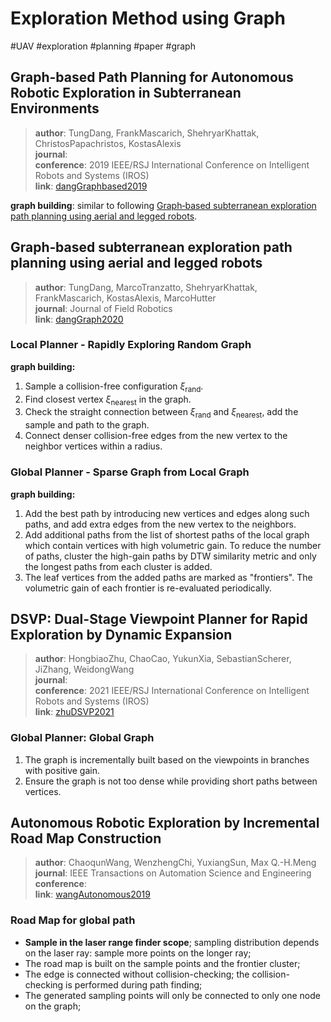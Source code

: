 # Exploration Method using Graph
#UAV #exploration #planning #paper #graph
## Graph-based Path Planning for Autonomous Robotic Exploration in Subterranean Environments

> **author**: TungDang, FrankMascarich, ShehryarKhattak, ChristosPapachristos, KostasAlexis  
> **journal**:   
> **conference**: 2019 IEEE/RSJ International Conference on Intelligent Robots and Systems (IROS)  
> **link**: [dangGraphbased2019](zotero://select/library/items/SVLFRL4Z)  

**graph building**: similar to following [Graph‐based subterranean exploration path planning using aerial and legged robots](#Graph‐based%20subterranean%20exploration%20path%20planning%20using%20aerial%20and%20legged%20robots).

## Graph‐based subterranean exploration path planning using aerial and legged robots

> **author**: TungDang, MarcoTranzatto, ShehryarKhattak, FrankMascarich, KostasAlexis, MarcoHutter  
> **journal**: Journal of Field Robotics  
> **link**: [dangGraph2020](zotero://select/library/items/D3K32WEX)  

### Local Planner - Rapidly Exploring Random Graph
**graph building:**
1. Sample a collision-free configuration $\xi_{\text{{rand}}}$.
2. Find closest vertex $\xi_{\text{nearest}}$ in the graph.
3. Check the straight connection between $\xi_{\text{rand}}$ and $\xi_{\text{nearest}}$, add the sample and path to the graph.
4. Connect denser collision-free edges from the new vertex to the neighbor vertices within a radius.  


### Global Planner - Sparse Graph from Local Graph
**graph building:**
1. Add the best path by introducing new vertices and edges along such paths, and add extra edges from the new vertex to the neighbors.
2. Add additional paths from the list of shortest paths of the local graph which contain vertices with high volumetric gain. To reduce the number of paths, cluster the high-gain paths by DTW similarity metric and only the longest paths from each cluster is added.
3. The leaf vertices from the added paths are marked as "frontiers". The volumetric gain of each frontier is re-evaluated periodically.

## DSVP: Dual-Stage Viewpoint Planner for Rapid Exploration by Dynamic Expansion

> **author**: HongbiaoZhu, ChaoCao, YukunXia, SebastianScherer, JiZhang, WeidongWang  
> **journal**:   
> **conference**: 2021 IEEE/RSJ International Conference on Intelligent Robots and Systems (IROS)  
> **link**: [zhuDSVP2021](zotero://select/library/items/F64YLF4C)  

### Global Planner: Global Graph
1. The graph is incrementally built based on the viewpoints in branches with positive gain.
2. Ensure the graph is not too dense while providing short paths between vertices.

## Autonomous Robotic Exploration by Incremental Road Map Construction

> **author**: ChaoqunWang, WenzhengChi, YuxiangSun, Max Q.-H.Meng  
> **journal**: IEEE Transactions on Automation Science and Engineering  
> **conference**:   
> **link**: [wangAutonomous2019](zotero://select/library/items/3P58NINL)  

### Road Map for global path
- **Sample in the laser range finder scope**; sampling distribution depends on the laser ray: sample more points on the longer ray;
- The road map is built on the sample points and the frontier cluster;
- The edge is connected without collision-checking; the collision-checking is performed during path finding;
- The generated sampling points will only be connected to only one node on the graph;

